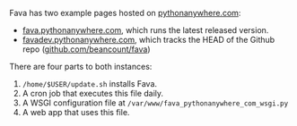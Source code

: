 Fava has two example pages hosted on
[pythonanywhere.com](https://pythonanywhere.com):

- [fava.pythonanywhere.com](https://fava.pythonanywhere.com), which runs the
  latest released version.
- [favadev.pythonanywhere.com](https://favadev.pythonanywhere.com), which
  tracks the HEAD of the Github repo
  ([github.com/beancount/fava](https://github.com/beancount/fava))

There are four parts to both instances:
1. `/home/$USER/update.sh` installs Fava.
2. A cron job that executes this file daily.
3. A WSGI configuration file at `/var/www/fava_pythonanywhere_com_wsgi.py`
4. A web app that uses this file.
